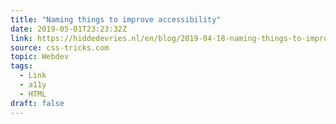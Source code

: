 ```yaml
---
title: "Naming things to improve accessibility"
date: 2019-05-01T23:23:32Z
link: https://hiddedevries.nl/en/blog/2019-04-18-naming-things-to-improve-accessibility?utm_source=CSS-Weekly&utm_campaign=Issue-360&utm_medium=email
source: css-tricks.com
topic: Webdev
tags:
  - Link
  - a11y
  - HTML
draft: false
---
```

